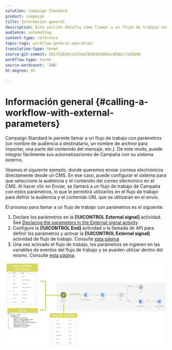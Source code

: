 ```yaml
---
solution: Campaign Standard
product: campaign
title: Información general
description: Esta sección detalla cómo llamar a un flujo de trabajo con parámetros externos.
audience: automating
content-type: reference
topic-tags: workflow-general-operation
translation-type: tm+mt
source-git-commit: 501f52624ce253eb7b0d36d908ac8502cf1d3b48
workflow-type: tm+mt
source-wordcount: '186'
ht-degree: 4%

---
```



# Información general {#calling-a-workflow-with-external-parameters}

Campaign Standard le permite llamar a un flujo de trabajo con parámetros (un nombre de audiencia a destinatario, un nombre de archivo para importar, una parte del contenido del mensaje, etc.). De este modo, puede integrar fácilmente sus automatizaciones de Campaña con su sistema externo.

Veamos el siguiente ejemplo, donde queremos enviar correos electrónicos directamente desde un CMS. En ese caso, puede configurar el sistema para que seleccione la audiencia y el contenido del correo electrónico en el CMS. Al hacer clic en Enviar, se llamará a un flujo de trabajo de Campaña con estos parámetros, lo que le permitirá utilizarlos en el flujo de trabajo para definir la audiencia y el contenido URL que se utilizarán en el envío.

El proceso para llamar a un flujo de trabajo con parámetros es el siguiente:

1. Declare los parámetros en la **[!UICONTROL External signal]** actividad. See [Declaring the parameters in the External signal activity](../../automating/using/declaring-parameters-external-signal.md).
1. Configure la **[!UICONTROL End]** actividad o la llamada de API para definir los parámetros y activar la **[!UICONTROL External signal]** actividad de flujo de trabajo. Consulte [esta página](../../automating/using/defining-parameters-calling-workflow.md)
1. Una vez activado el flujo de trabajo, los parámetros se ingieren en las variables de eventos del flujo de trabajo y se pueden utilizar dentro del mismo. Consulte [esta página](../../automating/using/customizing-workflow-external-parameters.md).

![](assets/extsignal_process.png)
